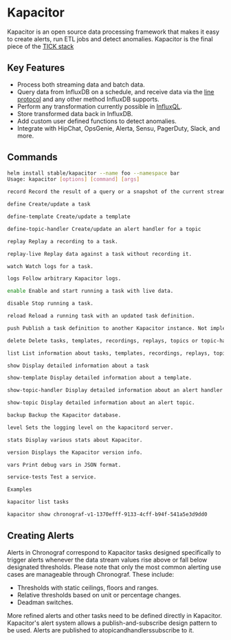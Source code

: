 # Kapacitor

Kapacitor is an open source data processing framework that makes it easy to create alerts, run ETL jobs and detect anomalies. Kapacitor is the final piece of the [TICK stack](https://influxdata.com/time-series-platform/)

## Key Features

- Process both streaming data and batch data.
- Query data from InfluxDB on a schedule, and receive data via the [line protocol](https://docs.influxdata.com/influxdb/v1.4/write_protocols/line/) and any other method InfluxDB supports.
- Perform any transformation currently possible in [InfluxQL](https://docs.influxdata.com/influxdb/v1.4/query_language/spec/).
- Store transformed data back in InfluxDB.
- Add custom user defined functions to detect anomalies.
- Integrate with HipChat, OpsGenie, Alerta, Sensu, PagerDuty, Slack, and more.

## Commands

```bash
helm install stable/kapacitor --name foo --namespace bar
Usage: kapacitor [options] [command] [args]

record Record the result of a query or a snapshot of the current stream data

define Create/update a task

define-template Create/update a template

define-topic-handler Create/update an alert handler for a topic

replay Replay a recording to a task.

replay-live Replay data against a task without recording it.

watch Watch logs for a task.

logs Follow arbitrary Kapacitor logs.

enable Enable and start running a task with live data.

disable Stop running a task.

reload Reload a running task with an updated task definition.

push Publish a task definition to another Kapacitor instance. Not implemented yet.

delete Delete tasks, templates, recordings, replays, topics or topic-handlers.

list List information about tasks, templates, recordings, replays, topics, topic-handlers or service-tests

show Display detailed information about a task

show-template Display detailed information about a template.

show-topic-handler Display detailed information about an alert handler for a topic.

show-topic Display detailed information about an alert topic.

backup Backup the Kapacitor database.

level Sets the logging level on the kapacitord server.

stats Display various stats about Kapacitor.

version Displays the Kapacitor version info.

vars Print debug vars in JSON format.

service-tests Test a service.

Examples

kapacitor list tasks

kapacitor show chronograf-v1-1370efff-9133-4cff-b94f-541a5e3d9dd0
```

## Creating Alerts

Alerts in Chronograf correspond to Kapacitor tasks designed specifically to trigger alerts whenever the data stream values rise above or fall below designated thresholds. Please note that only the most common alerting use cases are manageable through Chronograf. These include:

- Thresholds with static ceilings, floors and ranges.
- Relative thresholds based on unit or percentage changes.
- Deadman switches.

More refined alerts and other tasks need to be defined directly in Kapacitor.
Kapacitor's alert system allows a publish-and-subscribe design pattern to be used. Alerts are published to atopicandhandlerssubscribe to it.
